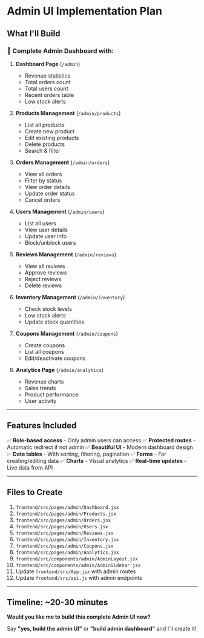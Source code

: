 # Admin UI Implementation Plan

## What I'll Build

### 🎯 Complete Admin Dashboard with:

1. **Dashboard Page** (`/admin`)
   - Revenue statistics
   - Total orders count
   - Total users count
   - Recent orders table
   - Low stock alerts

2. **Products Management** (`/admin/products`)
   - List all products
   - Create new product
   - Edit existing products
   - Delete products
   - Search & filter

3. **Orders Management** (`/admin/orders`)
   - View all orders
   - Filter by status
   - View order details
   - Update order status
   - Cancel orders

4. **Users Management** (`/admin/users`)
   - List all users
   - View user details
   - Update user info
   - Block/unblock users

5. **Reviews Management** (`/admin/reviews`)
   - View all reviews
   - Approve reviews
   - Reject reviews
   - Delete reviews

6. **Inventory Management** (`/admin/inventory`)
   - Check stock levels
   - Low stock alerts
   - Update stock quantities

7. **Coupons Management** (`/admin/coupons`)
   - Create coupons
   - List all coupons
   - Edit/deactivate coupons

8. **Analytics Page** (`/admin/analytics`)
   - Revenue charts
   - Sales trends
   - Product performance
   - User activity

---

## Features Included

✅ **Role-based access** - Only admin users can access
✅ **Protected routes** - Automatic redirect if not admin
✅ **Beautiful UI** - Modern dashboard design
✅ **Data tables** - With sorting, filtering, pagination
✅ **Forms** - For creating/editing data
✅ **Charts** - Visual analytics
✅ **Real-time updates** - Live data from API

---

## Files to Create

1. `frontend/src/pages/admin/Dashboard.jsx`
2. `frontend/src/pages/admin/Products.jsx`
3. `frontend/src/pages/admin/Orders.jsx`
4. `frontend/src/pages/admin/Users.jsx`
5. `frontend/src/pages/admin/Reviews.jsx`
6. `frontend/src/pages/admin/Inventory.jsx`
7. `frontend/src/pages/admin/Coupons.jsx`
8. `frontend/src/pages/admin/Analytics.jsx`
9. `frontend/src/components/admin/AdminLayout.jsx`
10. `frontend/src/components/admin/AdminSidebar.jsx`
11. Update `frontend/src/App.jsx` with admin routes
12. Update `frontend/src/api.js` with admin endpoints

---

## Timeline: ~20-30 minutes

**Would you like me to build this complete Admin UI now?** 

Say **"yes, build the admin UI"** or **"build admin dashboard"** and I'll create it!

